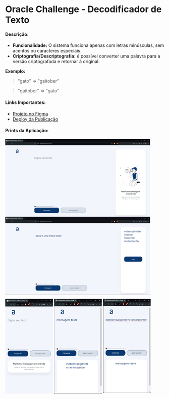 # Oracle Challenge - Decodificador de Texto

#### Descrição:

- **Funcionalidade:** O sistema funciona apenas com letras minúsculas, sem acentos ou caracteres especiais.
- **Criptografia/Descriptografia:** é possível converter uma palavra para a versão criptografada e retornar à original.

**Exemplo:**
      
  >"gato" => "gaitober"

  >"gaitober" => "gato"


#### Links Importantes:
- [Projeto no Figma](https://www.figma.com/design/c3sCL9FFhnoOyWrcrlL36Z/Alura-Challenge---Desafio-1---L%C3%B3gica?node-id=0-1&t=CpAm4DP7n6poPcto-1)
- [Deploy da Publicação](https://juniorcarlini.github.io/oracle-challenge-decodificador/)

#### Prints da Aplicação:

<img src="assets\images\desktop-1.png" align="top" width="91%" />
<img src="assets\images\desktop-2.png" align="top" width="91%" />

<p float="left">
  <img src="assets\images\mobile-1.png" align="top" width="30%" />
  <img src="assets\images\mobile-2.png" align="top" width="30%" />
  <img src="assets\images\mobile-3.png" align="top" width="30%" /> 
</p>